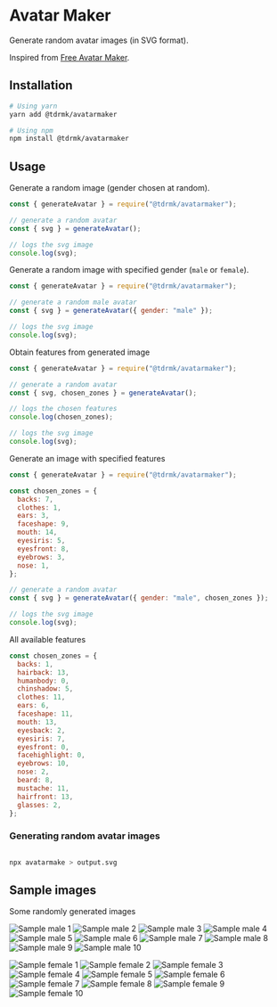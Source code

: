 # Avatar Maker

Generate random avatar images (in SVG format).

Inspired from [Free Avatar Maker](https://avatarmaker.com/).

## Installation

```bash
# Using yarn
yarn add @tdrmk/avatarmaker

# Using npm
npm install @tdrmk/avatarmaker
```

## Usage

Generate a random image (gender chosen at random).

```js
const { generateAvatar } = require("@tdrmk/avatarmaker");

// generate a random avatar
const { svg } = generateAvatar();

// logs the svg image
console.log(svg);
```

Generate a random image with specified gender (`male` or `female`).

```js
const { generateAvatar } = require("@tdrmk/avatarmaker");

// generate a random male avatar
const { svg } = generateAvatar({ gender: "male" });

// logs the svg image
console.log(svg);
```

Obtain features from generated image

```js
const { generateAvatar } = require("@tdrmk/avatarmaker");

// generate a random avatar
const { svg, chosen_zones } = generateAvatar();

// logs the chosen features
console.log(chosen_zones);

// logs the svg image
console.log(svg);
```

Generate an image with specified features

```js
const { generateAvatar } = require("@tdrmk/avatarmaker");

const chosen_zones = {
  backs: 7,
  clothes: 1,
  ears: 3,
  faceshape: 9,
  mouth: 14,
  eyesiris: 5,
  eyesfront: 8,
  eyebrows: 3,
  nose: 1,
};

// generate a random avatar
const { svg } = generateAvatar({ gender: "male", chosen_zones });

// logs the svg image
console.log(svg);
```

All available features

```js
const chosen_zones = {
  backs: 1,
  hairback: 13,
  humanbody: 0,
  chinshadow: 5,
  clothes: 11,
  ears: 6,
  faceshape: 11,
  mouth: 13,
  eyesback: 2,
  eyesiris: 7,
  eyesfront: 0,
  facehighlight: 0,
  eyebrows: 10,
  nose: 2,
  beard: 8,
  mustache: 11,
  hairfront: 13,
  glasses: 2,
};
```

### Generating random avatar images

```bash

npx avatarmake > output.svg

```

## Sample images

Some randomly generated images

![Sample male 1](./sample/male_1.svg)
![Sample male 2](./sample/male_2.svg)
![Sample male 3](./sample/male_3.svg)
![Sample male 4](./sample/male_4.svg)
![Sample male 5](./sample/male_5.svg)
![Sample male 6](./sample/male_6.svg)
![Sample male 7](./sample/male_7.svg)
![Sample male 8](./sample/male_8.svg)
![Sample male 9](./sample/male_9.svg)
![Sample male 10](./sample/male_10.svg)

![Sample female 1](./sample/female_1.svg)
![Sample female 2](./sample/female_2.svg)
![Sample female 3](./sample/female_3.svg)
![Sample female 4](./sample/female_4.svg)
![Sample female 5](./sample/female_5.svg)
![Sample female 6](./sample/female_6.svg)
![Sample female 7](./sample/female_7.svg)
![Sample female 8](./sample/female_8.svg)
![Sample female 9](./sample/female_9.svg)
![Sample female 10](./sample/female_10.svg)
